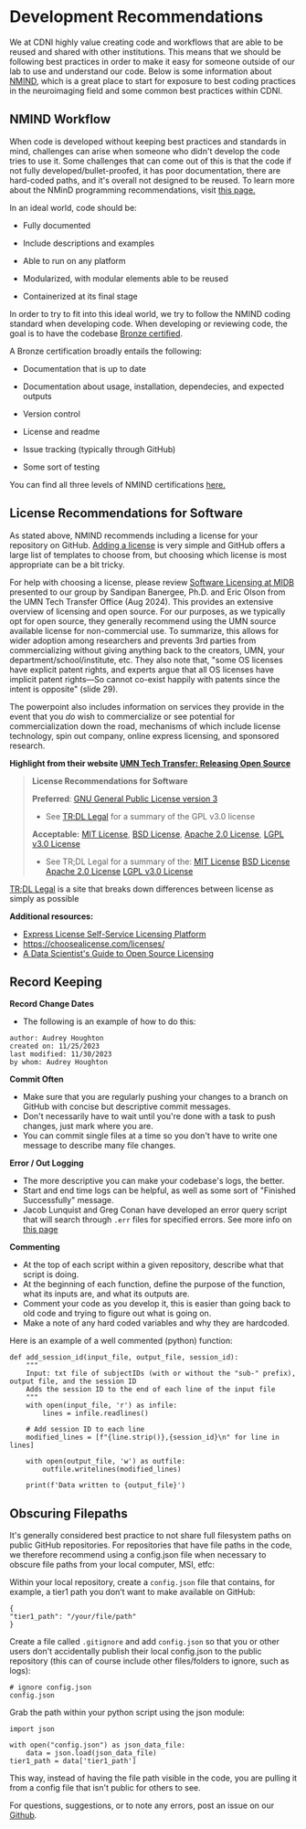 # Development Recommendations

We at CDNI highly value creating code and workflows that are able to be reused and shared with other institutions. This means that we should be following best practices in order to make it easy for someone outside of our lab to use and understand our code. Below is some information about [NMIND](https://www.nature.com/articles/s41562-023-01647-0), which is a great place to start for exposure to best coding practices in the neuroimaging field and some common best practices within CDNI.

## NMIND Workflow

When code is developed without keeping best practices and standards in mind, challenges can arise when someone who didn't develop the code tries to use it. Some challenges that can come out of this is that the code if not fully developed/bullet-proofed, it has poor documentation, there are hard-coded paths, and it's overall not designed to be reused. To learn more about the NMinD programming recommendations, visit [this page.](https://hackmd.io/fJjIxGqWQB-wGIYZlnk5wA)

In an ideal world, code should be:

* Fully documented

* Include descriptions and examples

* Able to run on any platform

* Modularized, with modular elements able to be reused

* Containerized at its final stage

In order to try to fit into this ideal world, we try to follow the NMIND coding standard when developing code. When developing or reviewing code, the goal is to have the codebase [Bronze certified](https://github.com/nmind/standards-checklist/blob/98344089a6a1c4bcf46b4e7b6b7e5fafba880d87/checklists/bronze.md). 

A Bronze certification broadly entails the following:

* Documentation that is up to date 

* Documentation about usage, installation, dependecies, and expected outputs 

* Version control

* License and readme

* Issue tracking (typically through GitHub)

* Some sort of testing 

You can find all three levels of NMIND certifications [here.](https://github.com/nmind/standards-checklist/tree/98344089a6a1c4bcf46b4e7b6b7e5fafba880d87)

## License Recommendations for Software

As stated above, NMIND recommends including a license for your repository on GitHub. [Adding a license](https://docs.github.com/en/communities/setting-up-your-project-for-healthy-contributions/adding-a-license-to-a-repository) is very simple and GitHub offers a large list of templates to choose from, but choosing which license is most appropriate can be a bit tricky.

For help with choosing a license, please review [Software Licensing at MIDB](https://docs.google.com/presentation/d/1gNhuHtjHY4E0biKdl5aXLN008UfeIu-e/edit?usp=sharing&ouid=113306241090115436408&rtpof=true&sd=true) presented to our group by Sandipan Banergee, Ph.D. and Eric Olson from the UMN Tech Transfer Office (Aug 2024). This provides an extensive overview of licensing and open source. For our purposes, as we typically opt for open source, they generally recommend using the UMN source available license for non-commercial use. To summarize, this allows for wider adoption among researchers and prevents 3rd parties from commercializing without giving anything back to the creators, UMN, your department/school/institute, etc. They also note that, "some OS licenses have explicit patent rights, and experts argue that all OS licenses have implicit patent rights—So cannot co-exist happily with patents since the intent is opposite" (slide 29). 

The powerpoint also includes information on services they provide in the event that you *do* wish to commercialize or see potential for commercialization down the road, mechanisms of which include license technology, spin out company, online express licensing, and sponsored research.

**Highlight from their website [UMN Tech Transfer: Releasing Open Source](https://research.umn.edu/units/techcomm/university-inventors/releasing-open-source)**

> **License Recommendations for Software**
>
> **Preferred**: [GNU General Public License version 3](https://www.gnu.org/licenses/gpl-3.0.en.html)
> 
>  - See [TR;DL Legal](https://tldrlegal.com/) for a summary of the GPL v3.0 license
>
> **Acceptable:** [MIT License](https://opensource.org/licenses/MIT), [BSD License](https://opensource.org/licenses/BSD-3-Clause), [Apache 2.0 License](https://opensource.org/licenses/Apache-2.0), [LGPL v3.0 License](https://opensource.org/licenses/LGPL-3.0)
> 
> - See TR;DL Legal for a summary of the:
> [MIT License](https://tldrlegal.com/license/mit-license)
> [BSD License](https://tldrlegal.com/license/bsd-3-clause-license-(revised))
> [Apache 2.0 License](https://tldrlegal.com/license/apache-license-2.0-(apache-2.0))
> [LGPL v3.0 License](https://tldrlegal.com/license/gnu-lesser-general-public-license-v3-(lgpl-3))

[TR;DL Legal](https://www.tldrlegal.com/) is a site that breaks down differences between license as simply as possible

**Additional resources:**
- [Express License Self-Service Licensing Platform](https://drive.google.com/file/d/1ycKBGFGf-H9BFDdM3k1tfh_XMCOdGtYV/view)
- https://choosealicense.com/licenses/
- [A Data Scientist's Guide to Open Source Licensing](https://medium.com/@mattmecoli/a-data-scientists-guide-to-open-source-licensing-c70d5fe42079)


## Record Keeping

**Record Change Dates**
- The following is an example of how to do this:

```
author: Audrey Houghton
created on: 11/25/2023
last modified: 11/30/2023
by whom: Audrey Houghton
```

**Commit Often**
- Make sure that you are regularly pushing your changes to a branch on GitHub with concise but descriptive commit messages.
- Don't necessarily have to wait until you're done with a task to push changes, just mark where you are.
- You can commit single files at a time so you don't have to write one message to describe many file changes.

**Error / Out Logging**
- The more descriptive you can make your codebase's logs, the better.
- Start and end time logs can be helpful, as well as some sort of "Finished Successfully" message.
- Jacob Lunquist and Greg Conan have developed an error query script that will search through `.err` files for specified errors. See more info on [this page](error_query.md)

**Commenting**
- At the top of each script within a given repository, describe what that script is doing.
- At the beginning of each function, define the purpose of the function, what its inputs are, and what its outputs are.
- Comment your code as you develop it, this is easier than going back to old code and trying to figure out what is going on.
- Make a note of any hard coded variables and why they are hardcoded.

Here is an example of a well commented (python) function:

```
def add_session_id(input_file, output_file, session_id):
    """
    Input: txt file of subjectIDs (with or without the "sub-" prefix), output file, and the session ID 
    Adds the session ID to the end of each line of the input file
    """
    with open(input_file, 'r') as infile:
        lines = infile.readlines()

    # Add session ID to each line
    modified_lines = [f"{line.strip()},{session_id}\n" for line in lines]

    with open(output_file, 'w') as outfile:
        outfile.writelines(modified_lines)

    print(f'Data written to {output_file}')
```


## Obscuring Filepaths

It's generally considered best practice to not share full filesystem paths on public GitHub repositories. For repositories that have file paths in the code, we therefore recommend using a config.json file when necessary to obscure file paths from your local computer, MSI, etfc:

Within your local repository, create a `config.json` file that contains, for example, a tier1 path you don’t want to make available on GitHub:

```
{
"tier1_path": "/your/file/path"
}
```

Create a file called `.gitignore` and add `config.json` so that you or other users don't accidentally publish their local config.json to the public repository (this can of course include other files/folders to ignore, such as logs):

```
# ignore config.json
config.json
```

Grab the path within your python script using the json module:

```
import json

with open("config.json") as json_data_file:
    data = json.load(json_data_file)
tier1_path = data['tier1_path']
```

This way, instead of having the file path visible in the code, you are pulling it from a config file that isn't public for others to see.

For questions, suggestions, or to note any errors, post an issue on our [Github](https://github.com/DCAN-Labs/cdni-brain/issues).
